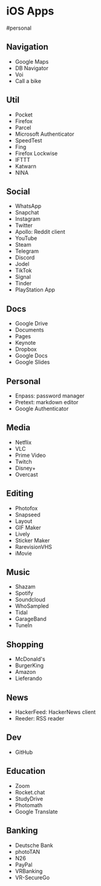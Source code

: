 # iOS Apps

\#personal

## Navigation

* Google Maps
* DB Navigator
* Voi
* Call a bike

## Util

* Pocket
* Firefox
* Parcel
* Microsoft Authenticator
* SpeedTest
* Fing
* Firefox Lockwise
* IFTTT
* Katwarn
* NINA

## Social

* WhatsApp
* Snapchat
* Instagram
* Twitter
* Apollo: Reddit client
* YouTube
* Steam
* Telegram
* Discord
* Jodel
* TikTok
* Signal
* Tinder
* PlayStation App

## Docs

* Google Drive
* Documents
* Pages
* Keynote
* Dropbox
* Google Docs
* Google Slides

## Personal

* Enpass: password manager
* Pretext: markdown editor
* Google Authenticator

## Media

* Netflix
* VLC
* Prime Video
* Twitch
* Disney+
* Overcast

## Editing

* Photofox
* Snapseed
* Layout
* GIF Maker
* Lively
* Sticker Maker
* RarevisionVHS
* iMovie

## Music

* Shazam
* Spotify
* Soundcloud
* WhoSampled
* Tidal
* GarageBand
* TuneIn

## Shopping

* McDonald's
* BurgerKing
* Amazon
* Lieferando

## News

* HackerFeed: HackerNews client
* Reeder: RSS reader

## Dev

* GitHub

## Education

* Zoom
* Rocket.chat
* StudyDrive
* Photomath
* Google Translate

## Banking

* Deutsche Bank
* photoTAN
* N26
* PayPal
* VRBanking
* VR-SecureGo
